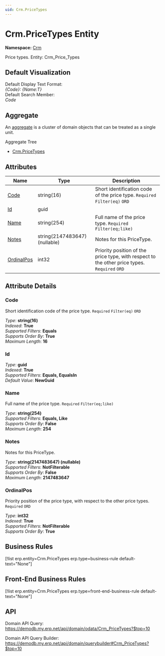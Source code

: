 ```yaml
---
uid: Crm.PriceTypes
---
```

# Crm.PriceTypes Entity

**Namespace:** [Crm](Crm.md)  

Price types. Entity: Crm_Price_Types

## Default Visualization
Default Display Text Format:  
_{Code}: {Name:T}_  
Default Search Member:  
_Code_  

## Aggregate
An [aggregate](https://docs.erp.net/tech/advanced/concepts/aggregates.html) is a cluster of domain objects that can be treated as a single unit.  

Aggregate Tree  
* [Crm.PriceTypes](Crm.PriceTypes.md)  

## Attributes

| Name | Type | Description |
| ---- | ---- | --- |
| [Code](Crm.PriceTypes.md#code) | string(16) | Short identification code of the price type. `Required` `Filter(eq)` `ORD` 
| [Id](Crm.PriceTypes.md#id) | guid |  
| [Name](Crm.PriceTypes.md#name) | string(254) | Full name of the price type. `Required` `Filter(eq;like)` 
| [Notes](Crm.PriceTypes.md#notes) | string(2147483647) (nullable) | Notes for this PriceType. 
| [OrdinalPos](Crm.PriceTypes.md#ordinalpos) | int32 | Priority position of the price type, with respect to the other price types. `Required` `ORD` 


## Attribute Details

### Code

Short identification code of the price type. `Required` `Filter(eq)` `ORD`

_Type_: **string(16)**  
_Indexed_: **True**  
_Supported Filters_: **Equals**  
_Supports Order By_: **True**  
_Maximum Length_: **16**  

### Id

_Type_: **guid**  
_Indexed_: **True**  
_Supported Filters_: **Equals, EqualsIn**  
_Default Value_: **NewGuid**  

### Name

Full name of the price type. `Required` `Filter(eq;like)`

_Type_: **string(254)**  
_Supported Filters_: **Equals, Like**  
_Supports Order By_: **False**  
_Maximum Length_: **254**  

### Notes

Notes for this PriceType.

_Type_: **string(2147483647) (nullable)**  
_Supported Filters_: **NotFilterable**  
_Supports Order By_: **False**  
_Maximum Length_: **2147483647**  

### OrdinalPos

Priority position of the price type, with respect to the other price types. `Required` `ORD`

_Type_: **int32**  
_Indexed_: **True**  
_Supported Filters_: **NotFilterable**  
_Supports Order By_: **True**  



## Business Rules

[!list erp.entity=Crm.PriceTypes erp.type=business-rule default-text="None"]

## Front-End Business Rules

[!list erp.entity=Crm.PriceTypes erp.type=front-end-business-rule default-text="None"]

## API

Domain API Query:
<https://demodb.my.erp.net/api/domain/odata/Crm_PriceTypes?$top=10>

Domain API Query Builder:
<https://demodb.my.erp.net/api/domain/querybuilder#Crm_PriceTypes?$top=10>

